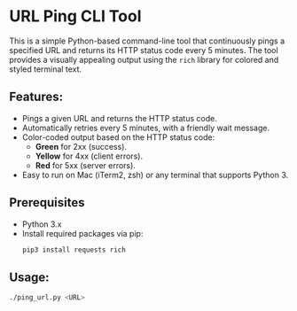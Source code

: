 # URL Ping CLI Tool

This is a simple Python-based command-line tool that continuously pings a specified URL and returns its HTTP status code every 5 minutes. The tool provides a visually appealing output using the `rich` library for colored and styled terminal text.

## Features:
- Pings a given URL and returns the HTTP status code.
- Automatically retries every 5 minutes, with a friendly wait message.
- Color-coded output based on the HTTP status code:
  - **Green** for 2xx (success).
  - **Yellow** for 4xx (client errors).
  - **Red** for 5xx (server errors).
- Easy to run on Mac (iTerm2, zsh) or any terminal that supports Python 3.

## Prerequisites
- Python 3.x
- Install required packages via pip:
    ```bash
    pip3 install requests rich
    ```

## Usage:
```bash
./ping_url.py <URL>
